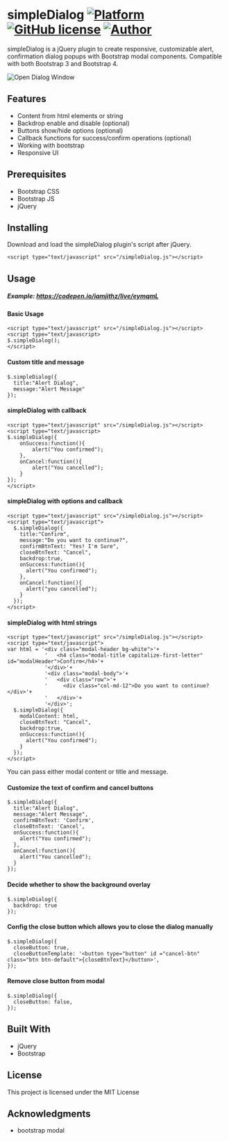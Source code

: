 # simpleDialog  [![Platform](https://img.shields.io/badge/Platform-jQuery-brightgreen.svg) ]() [![GitHub license](https://img.shields.io/badge/License-MIT-orange.svg)]() [![Author](https://img.shields.io/badge/Author-Ovaqlab-blue.svg)]()
simpleDialog is a jQuery plugin to create responsive, customizable alert, confirmation dialog popups with Bootstrap modal components. Compatible with both Bootstrap 3 and Bootstrap 4.

![Open Dialog Window](https://github.com/ovaqlab/simpleDialog/blob/master/screenshot.png)

## Features
* Content from html elements or string  
* Backdrop enable and disable (optional)
* Buttons show/hide options (optional)
* Callback functions for success/confirm operations (optional)
* Working with bootstrap
* Responsive UI

## Prerequisites
  * Bootstrap CSS
  * Bootstrap JS
  * jQuery

## Installing

Download and load the simpleDialog plugin's script after jQuery.

  ```<script type="text/javascript" src="/simpleDialog.js"></script>```
  
## Usage
##### Example: https://codepen.io/iamjithz/live/eymqmL
####  Basic Usage 
```
<script type="text/javascript" src="/simpleDialog.js"></script>
<script type="text/javascript>
$.simpleDialog();
</script>
```

#### Custom title and message 
```
$.simpleDialog({
  title:"Alert Dialog",
  message:"Alert Message"
});
```
####  simpleDialog with callback
```
<script type="text/javascript" src="/simpleDialog.js"></script>
<script type="text/javascript>
$.simpleDialog({
    onSuccess:function(){
        alert("You confirmed");
    },
    onCancel:function(){
        alert("You cancelled");
    }
});
</script>
```
####  simpleDialog with options and callback

```
<script type="text/javascript" src="/simpleDialog.js"></script>
<script type="text/javascript">
  $.simpleDialog({
    title:"Confirm",
    message:"Do you want to continue?",
    confirmBtnText: "Yes! I'm Sure",
    closeBtnText: "Cancel",
    backdrop:true,
    onSuccess:function(){
      alert("You confirmed");
    },
    onCancel:function(){
      alert("you cancelled");
    }
  });
</script>
```
####  simpleDialog with html strings
```
<script type="text/javascript" src="/simpleDialog.js"></script>
<script type="text/javascript">
var html = '<div class="modal-header bg-white">'+
            '   <h4 class="modal-title capitalize-first-letter" id="modalHeader">Confirm</h4>'+
            '</div>'+
            '<div class="modal-body">'+
            '   <div class="row">'+
            '     <div class="col-md-12">Do you want to continue?</div>'+
            '   </div>'+
            '</div>';
  $.simpleDialog({
    modalContent: html,
    closeBtnText: "Cancel",
    backdrop:true,
    onSuccess:function(){
      alert("You confirmed");
    }
  });
</script>
```
You can pass either modal content or title and message. 

#### Customize the text of confirm and cancel buttons
```
$.simpleDialog({
  title:"Alert Dialog",
  message:"Alert Message",
  confirmBtnText: 'Confirm',
  closeBtnText: 'Cancel',
  onSuccess:function(){
    alert("You confirmed");
  },
  onCancel:function(){
    alert("You cancelled");
  }
});

```
#### Decide whether to show the background overlay
```
$.simpleDialog({
  backdrop: true
});
```
#### Config the close button which allows you to close the dialog manually
```
$.simpleDialog({
  closeButton: true,
  closeButtonTemplate: '<button type="button" id ="cancel-btn" class="btn btn-default">{closeBtnText}</button>',
});
```

#### Remove close button from modal
``` 
$.simpleDialog({
  closeButton: false,
}); 
```

## Built With
  * jQuery
  * Bootstrap

## License
  This project is licensed under the MIT License

## Acknowledgments
  * bootstrap modal

